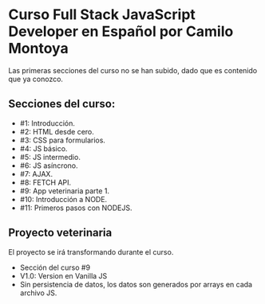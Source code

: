 # Curso Full Stack JavaScript Developer en Español por Camilo Montoya

Las primeras secciones del curso no se han subido, dado que es contenido que ya conozco.

## Secciones del curso:

- #1: Introducción.
- #2: HTML desde cero.
- #3: CSS para formularios.
- #4: JS básico.
- #5: JS intermedio.
- #6: JS asíncrono.
- #7: AJAX.
- #8: FETCH API.
- #9: App veterinaria parte 1.
- #10: Introducción a NODE.
- #11: Primeros pasos con NODEJS.

## Proyecto veterinaria

El proyecto se irá transformando durante el curso.

- Sección del curso #9
- V1.0: Version en Vanilla JS
- Sin persistencia de datos, los datos son generados por arrays en cada archivo JS.

